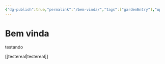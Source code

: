 ```yaml
---
{"dg-publish":true,"permalink":"/bem-vinda/","tags":["gardenEntry"],"updated":"2025-03-07T21:30:26.399-03:00"}
---
```


# Bem vinda

testando

[[testereal\|testereal]]
